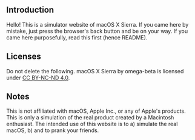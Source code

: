 ## Introduction
Hello! This is a simulator website of macOS X Sierra. If you came here by mistake, just press the browser's back button and be on your way. If you came here purposefully, read this first (hence README).
## Licenses
Do not delete the following. macOS X Sierra by omega-beta is licensed under [CC BY-NC-ND 4.0](https://creativecommons.org/licenses/by-nc-nd/4.0/).
## Notes
This is not affiliated with macOS, Apple Inc., or any of Apple's products. This is only a simulation of the real product created by a Macintosh enthusiast. The intended use of this website is to a) simulate the real macOS, b) and to prank your friends.
